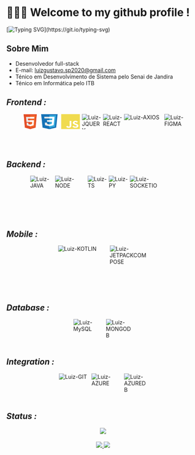 
# 🚀👨‍💻 Welcome to my github profile !
[![Typing SVG](https://readme-typing-svg.demolab.com?font=Fira+Code&size=18&pause=1000&color=61DAFB&random=false&width=435&lines=console.log('Welcome!+My+name+is+Luiz!'))](https://git.io/typing-svg)

## Sobre Mim
- Desenvolvedor full-stack
- E-mail: luizgustavo.sp2020@gmail.com
- Ténico em Desenvolvimento de Sistema pelo Senai de Jandira
- Ténico em Informática pelo ITB

## *Frontend :*
<div align="start">
   <div style="display: flex; justify-content: center; gap:5px;">
      <img align="center" alt="Luiz-HTML" height="40" width="40" src="https://raw.githubusercontent.com/devicons/devicon/master/icons/html5/html5-original.svg">
      <img align="center" alt="Luiz-CSS" height="40" width="50" src="https://raw.githubusercontent.com/devicons/devicon/master/icons/css3/css3-original.svg">
      <img align="center" alt="Luiz-JS" height="40" width="50" src="https://raw.githubusercontent.com/devicons/devicon/master/icons/javascript/javascript-plain.svg">
      <img align="center" alt="Luiz-JQUERY" height="40" width="50" src="https://cdn.jsdelivr.net/gh/devicons/devicon@latest/icons/jquery/jquery-original-wordmark.svg" />
      <img align="center" alt="Luiz-REACT" height="40" width="50" src="https://cdn.jsdelivr.net/gh/devicons/devicon/icons/react/react-original.svg" />      
      <img align="center" alt="Luiz-AXIOS" height="90" width="100"  src="https://cdn.jsdelivr.net/gh/devicons/devicon@latest/icons/axios/axios-plain-wordmark.svg" />
      <img align="center" alt="Luiz-FIGMA" height="40" width="50" src="https://cdn.jsdelivr.net/gh/devicons/devicon/icons/figma/figma-original.svg" />
   </div>
</div>

## *Backend :*
<div align="start">
   <div style="display: flex; justify-content: center; gap:5px;">
      <img align="center" alt="Luiz-JAVA" height="50" width="60" src="https://cdn.jsdelivr.net/gh/devicons/devicon/icons/java/java-original-wordmark.svg" />
      <img align="center" alt="Luiz-NODE" height="70" width="80" src="https://cdn.jsdelivr.net/gh/devicons/devicon@latest/icons/nodejs/nodejs-original-wordmark.svg" />
      <img align="center" alt="Luiz-TS" height="40" width="50" src="https://cdn.jsdelivr.net/gh/devicons/devicon/icons/typescript/typescript-original.svg" />  
      <img align="center" alt="Luiz-PY" height="40" width="50" src="https://cdn.jsdelivr.net/gh/devicons/devicon/icons/python/python-original.svg" />  
      <img align="center" alt="Luiz-SOCKETIO" height="110" width="120" src="https://cdn.jsdelivr.net/gh/devicons/devicon@latest/icons/socketio/socketio-original-wordmark.svg" />
   </div>
</div>

## *Mobile :*
<div align="start">
   <div style="display: flex; justify-content: center; gap:5px;"> 
      <img align="center" alt="Luiz-KOTLIN" height="120" width="130" src="https://cdn.jsdelivr.net/gh/devicons/devicon@latest/icons/kotlin/kotlin-plain-wordmark.svg" /> 
      <img align="center" alt="Luiz-JETPACKCOMPOSE" height="90" width="100"  src="https://cdn.jsdelivr.net/gh/devicons/devicon@latest/icons/jetpackcompose/jetpackcompose-original-wordmark.svg" />
   </div>
</div>

## *Database :*
<div align="start">
   <div style="display: flex; justify-content: center; gap:5px;"> 
      <img align="center" alt="Luiz-MySQL" height="70" width="80" src="https://cdn.jsdelivr.net/gh/devicons/devicon/icons/mysql/mysql-original-wordmark.svg" />
      <img align="center" alt="Luiz-MONGODB" height="60" width="70" src="https://cdn.jsdelivr.net/gh/devicons/devicon@latest/icons/mongodb/mongodb-plain-wordmark.svg" />
   </div>
</div>

## *Integration :*
<div align="start">
   <div style="display: flex; justify-content: center; gap:5px;"> 
      <img align="center" alt="Luiz-GIT" height="70" width="80" src="https://cdn.jsdelivr.net/gh/devicons/devicon@latest/icons/git/git-plain-wordmark.svg" />
      <img align="center" alt="Luiz-AZURE" height="70" width="80" src="https://cdn.jsdelivr.net/gh/devicons/devicon@latest/icons/azure/azure-original-wordmark.svg" />
      <img align="center" alt="Luiz-AZUREDB" height="50" width="60" src="https://cdn.jsdelivr.net/gh/devicons/devicon@latest/icons/azuresqldatabase/azuresqldatabase-original.svg" />
   </div>
</div>

## *Status :*
<div align="center">
  <a href="https://github.com/luyz-gusta">
    <img src="https://github-readme-streak-stats.herokuapp.com/?user=luyz-gusta&theme=react&hide_border=false&exclude_days=Sun&locale=pt_BR" />
  </a>
</div>
<br>
<div align="center">
  <a href="https://github.com/luyz-gusta">
    <img src="https://github-profile-summary-cards.vercel.app/api/cards/stats?username=vitor-ext&theme=react" />
  </a>
 <a href="https://github.com/luyz-gusta">
    <img src="https://github-profile-summary-cards.vercel.app/api/cards/repos-per-language?username=vitor-ext&theme=react" />
  </a>
</div>
